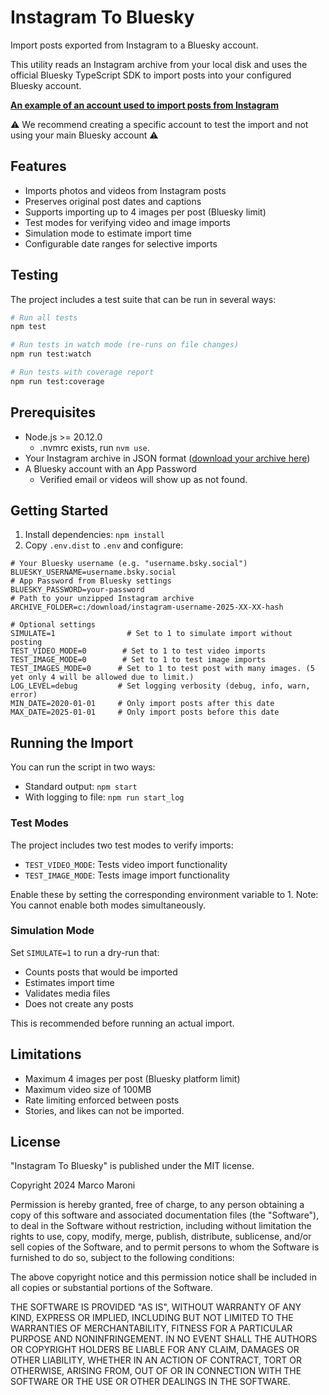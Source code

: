 # Instagram To Bluesky

Import posts exported from Instagram to a Bluesky account.

This utility reads an Instagram archive from your local disk and uses the official Bluesky TypeScript SDK to import posts into your configured Bluesky account.

[**An example of an account used to import posts from Instagram**](https://bsky.app/profile/mm-instagram-arch.bsky.social)

⚠️ We recommend creating a specific account to test the import and not using your main Bluesky account ⚠️

## Features

- Imports photos and videos from Instagram posts
- Preserves original post dates and captions
- Supports importing up to 4 images per post (Bluesky limit)
- Test modes for verifying video and image imports
- Simulation mode to estimate import time
- Configurable date ranges for selective imports

## Testing

The project includes a test suite that can be run in several ways:

```bash
# Run all tests
npm test

# Run tests in watch mode (re-runs on file changes)
npm run test:watch

# Run tests with coverage report
npm run test:coverage
```

## Prerequisites

- Node.js >= 20.12.0
    - .nvmrc exists, run `nvm use`.
- Your Instagram archive in JSON format ([download your archive here](https://www.instagram.com/download/request))
- A Bluesky account with an App Password
    - Verified email or videos will show up as not found.

## Getting Started

1. Install dependencies: `npm install`
2. Copy `.env.dist` to `.env` and configure:

```shell
# Your Bluesky username (e.g. "username.bsky.social")
BLUESKY_USERNAME=username.bsky.social
# App Password from Bluesky settings
BLUESKY_PASSWORD=your-password
# Path to your unzipped Instagram archive
ARCHIVE_FOLDER=c:/download/instagram-username-2025-XX-XX-hash

# Optional settings
SIMULATE=1                # Set to 1 to simulate import without posting
TEST_VIDEO_MODE=0        # Set to 1 to test video imports
TEST_IMAGE_MODE=0        # Set to 1 to test image imports
TEST_IMAGES_MODE=0      # Set to 1 to test post with many images. (5 yet only 4 will be allowed due to limit.)
LOG_LEVEL=debug         # Set logging verbosity (debug, info, warn, error)
MIN_DATE=2020-01-01     # Only import posts after this date
MAX_DATE=2025-01-01     # Only import posts before this date
```

## Running the Import

You can run the script in two ways:

- Standard output: `npm start`
- With logging to file: `npm run start_log`

### Test Modes

The project includes two test modes to verify imports:

- `TEST_VIDEO_MODE`: Tests video import functionality
- `TEST_IMAGE_MODE`: Tests image import functionality

Enable these by setting the corresponding environment variable to 1. Note: You cannot enable both modes simultaneously.

### Simulation Mode

Set `SIMULATE=1` to run a dry-run that:
- Counts posts that would be imported
- Estimates import time
- Validates media files
- Does not create any posts

This is recommended before running an actual import.

## Limitations

- Maximum 4 images per post (Bluesky platform limit)
- Maximum video size of 100MB
- Rate limiting enforced between posts
- Stories, and likes can not be imported.

## License

"Instagram To Bluesky" is published under the MIT license.

Copyright 2024 Marco Maroni

Permission is hereby granted, free of charge, to any person obtaining a copy of this software and associated documentation files (the "Software"), to deal in the Software without restriction, including without limitation the rights to use, copy, modify, merge, publish, distribute, sublicense, and/or sell copies of the Software, and to permit persons to whom the Software is furnished to do so, subject to the following conditions:

The above copyright notice and this permission notice shall be included in all copies or substantial portions of the Software.

THE SOFTWARE IS PROVIDED "AS IS", WITHOUT WARRANTY OF ANY KIND, EXPRESS OR IMPLIED, INCLUDING BUT NOT LIMITED TO THE WARRANTIES OF MERCHANTABILITY, FITNESS FOR A PARTICULAR PURPOSE AND NONINFRINGEMENT. IN NO EVENT SHALL THE AUTHORS OR COPYRIGHT HOLDERS BE LIABLE FOR ANY CLAIM, DAMAGES OR OTHER LIABILITY, WHETHER IN AN ACTION OF CONTRACT, TORT OR OTHERWISE, ARISING FROM, OUT OF OR IN CONNECTION WITH THE SOFTWARE OR THE USE OR OTHER DEALINGS IN THE SOFTWARE.
